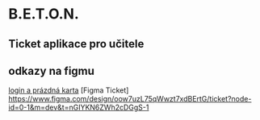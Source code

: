 # B.E.T.O.N.
Ticket aplikace pro učitele
---
## odkazy na figmu
[login a prázdná karta](https://www.figma.com/design/oow7uzL75qWwzt7xdBErtG/ticket?node-id=0-1&p=f&t=ycY4zSaFJEY883Qi-0)
[Figma Ticket] https://www.figma.com/design/oow7uzL75qWwzt7xdBErtG/ticket?node-id=0-1&m=dev&t=nGIYKN6ZWh2cDGgS-1
